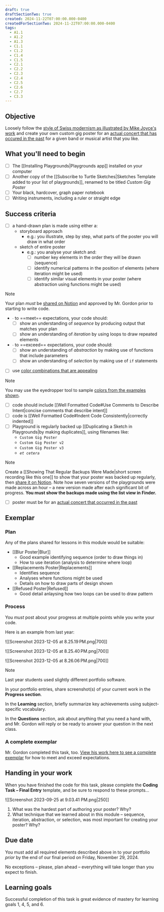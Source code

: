 ```yaml
---
draft: true
draftSectionTwo: true
created: 2024-11-22T07:00:00.000-0400
createdForSectionTwo: 2024-11-22T07:00:00.000-0400
tags:
  - A1.1
  - A1.2
  - A1.3
  - C1.1
  - C1.2
  - C1.4
  - C1.5
  - C2.1
  - C2.2
  - C2.3
  - C2.4
  - C2.5
  - C2.6
  - C2.7
  - C3.3
---
```


## Objective
Loosely follow the [style of Swiss modernism as illustrated by Mike Joyce's work](https://www.swissted.com) and create your own custom gig poster for an [actual concert that has occured in the past](https://www.concertarchives.org) for a given band or musical artist that you like.

## What you'll need to begin
- [ ] The [[Installing Playgrounds|Playgrounds app]] installed on your computer
- [ ] Another copy of the [[Subscribe to Turtle Sketches|Sketches Template added to your list of playgrounds]], renamed to be titled *Custom Gig Poster*
- [ ] Your black, hardcover, graph paper notebook
- [ ] Writing instruments, including a ruler or straight edge

## Success criteria
- [ ] a hand-drawn plan is made using either a:
	- storyboard approach
		- e.g.: you illustrate, step by step, what parts of the poster you will draw in what order
	 - sketch of entire poster
		 - e.g.: you analyse your sketch and:
			 - [ ] number key elements in the order they will be drawn (sequence)
			 - [ ] identify numerical patterns in the position of elements (where iteration might be used)
			 - [ ] identify similar visual elements in your poster (where abstraction using functions might be used)
	
> [!NOTE]
> Your plan *must* be [shared on Notion](https://notion.so) and approved by Mr. Gordon prior to starting to write code. 

 - ∙ to ==meet== expectations, your code should:
	- [ ] show an understanding of *sequence* by producing output that matches your plan
	- [ ] show an understanding of *iteration* by using loops to draw repeated elements

- ∙ to ==exceed== expectations, your code should:
	- [ ] show an understanding of *abstraction* by making use of functions that include parameters
	- [ ] show an understanding of *selection* by making use of `if` statements

- [ ] use [color combinations that are appealing](https://www.canva.com/learn/100-color-combinations/#organic-color-inspiration)

> [!NOTE]
> You may use the eyedropper tool to sample [colors from the examples shown](https://www.canva.com/learn/100-color-combinations/#organic-color-inspiration).

- [ ] code should include [[Well Formatted Code#Use Comments to Describe Intent|concise comments that describe intent]]
- [ ] code is [[Well Formatted Code#Indent Code Consistently|correctly indented]]
- [ ] Playground is regularly backed up [[Duplicating a Sketch in Playgrounds|by making duplicates]], using filenames like:
	- `Custom Gig Poster`
	- `Custom Gig Poster v2`
	- `Custom Gig Poster v3`
	- *`et cetera`*

> [!NOTE]
> Create a [[Showing That Regular Backups Were Made|short screen recording like this one]] to show that your poster was backed up regularly, then [share it on Notion](https://notion.so). Note how seven versions of the playgrounds were made across an hour – a new version made after each significant bit of progress. **You must show the backups made using the list view in Finder.**

- [ ] poster must be for an [actual concert that occurred in the past](https://www.concertarchives.org)


## Exemplar

### Plan

Any of the plans shared for lessons in this module would be suitable:

- [[Blur Poster|Blur]]
	- Good example identifying sequence (order to draw things in)
	- How to use iteration (analysis to determine where loop)
- [[Replacements Poster|Replacements]]
	- Identifies sequence
	- Analyses where functions might be used
	- Details on how to draw parts of design shown
- [[Refused Poster|Refused]]
	- Good detail anlaysing how two loops can be used to draw pattern

### Process

You *must* post about your progress at multiple points while you write your code.

Here is an example from last year:

![[Screenshot 2023-12-05 at 8.25.19 PM.png|700]]

![[Screenshot 2023-12-05 at 8.25.40 PM.png|700]]

![[Screenshot 2023-12-05 at 8.26.06 PM.png|700]]

> [!NOTE]
> Last year students used slightly different portfolio software.

In your portfolio entries, share screenshot(s) of your current work in the **Progress section**.

In the **Learning** section, briefly summarize key achievements using subject-specific vocabulary.

In the **Questions** section, ask about anything that you need a hand with, and Mr. Gordon will reply or be ready to answer your question in the next class.

### A complete exemplar

Mr. Gordon completed this task, too. [View his work here to see a complete exemplar](https://www.notion.so/lakefieldcs/868d23e3bf67415b92f37f61086d6d3f?v=3ab707db12414dd68a511df18241f84c&pvs=4) for how to meet and exceed expectations.

## Handing in your work

When you have finished the code for this task, please complete the **Coding Task – Final Entry** template, and be sure to respond to these prompts...

![[Screenshot 2023-09-25 at 9.03.41 PM.png|250]]

1. What was the hardest part of authoring your poster? Why?
2. What technique that we learned about in this module – sequence, iteration, abstraction, or selection, was most important for creating your poster? Why?

## Due date

You must add all required elements described above in to your portfolio *prior* by the end of our final period on Friday, November 29, 2024.

No exceptions – please, plan ahead – everything will take longer than you expect to finish. 

## Learning goals

Successful completion of this task is great evidence of mastery for learning goals 1, 4, 5, and 6.